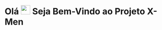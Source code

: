 <h1> Olá <img src="https://github.com/Aguiar-Doni/X-Men-szpc/assets/108953412/75f5b985-757f-4fbc-bc0f-71804057c0c5" 
width="30px"> Seja Bem-Vindo ao Projeto X-Men <h1/>
